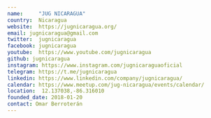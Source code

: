 ```yaml
---
name:     "JUG NICARAGUA"
country:  Nicaragua
website:  https://jugnicaragua.org/
email: jugnicaragua@gmail.com
twitter:  jugnicaragua
facebook: jugnicaragua
youtube:  https://www.youtube.com/jugnicaragua
github: jugnicaragua 
instagram: https://www.instagram.com/jugnicaraguaoficial
telegram: https://t.me/jugnicaragua
linkedin: https://www.linkedin.com/company/jugnicaragua/
calendar: https://www.meetup.com/jug-nicaragua/events/calendar/
location:  12.137038,-86.316010
founded_date: 2018-01-20
contact: Omar Berroterán
---
```


